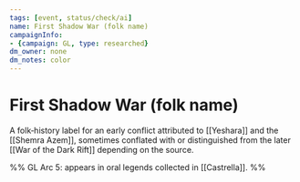 ```yaml
---
tags: [event, status/check/ai]
name: First Shadow War (folk name)
campaignInfo:
- {campaign: GL, type: researched}
dm_owner: none
dm_notes: color
---
```

# First Shadow War (folk name)

A folk‑history label for an early conflict attributed to [[Yeshara]] and the [[Shemra Azem]], sometimes conflated with or distinguished from the later [[War of the Dark Rift]] depending on the source.

%%
GL Arc 5: appears in oral legends collected in [[Castrella]].
%%
